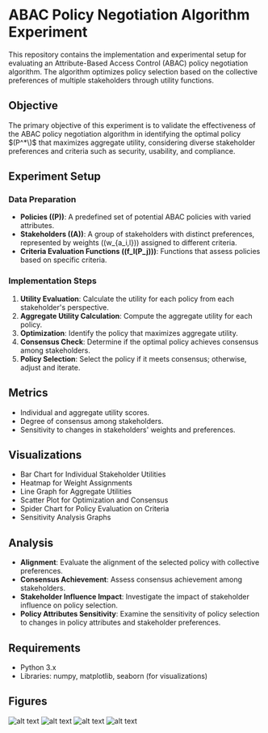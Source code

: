 # ABAC Policy Negotiation Algorithm Experiment

This repository contains the implementation and experimental setup for evaluating an Attribute-Based Access Control (ABAC) policy negotiation algorithm. The algorithm optimizes policy selection based on the collective preferences of multiple stakeholders through utility functions.

## Objective

The primary objective of this experiment is to validate the effectiveness of the ABAC policy negotiation algorithm in identifying the optimal policy $(P^*\)$ that maximizes aggregate utility, considering diverse stakeholder preferences and criteria such as security, usability, and compliance.

## Experiment Setup

### Data Preparation

- **Policies (\(P\))**: A predefined set of potential ABAC policies with varied attributes.
- **Stakeholders (\(A\))**: A group of stakeholders with distinct preferences, represented by weights (\(w_{a_i,l}\)) assigned to different criteria.
- **Criteria Evaluation Functions (\(f_l(P_j)\))**: Functions that assess policies based on specific criteria.

### Implementation Steps

1. **Utility Evaluation**: Calculate the utility for each policy from each stakeholder's perspective.
2. **Aggregate Utility Calculation**: Compute the aggregate utility for each policy.
3. **Optimization**: Identify the policy that maximizes aggregate utility.
4. **Consensus Check**: Determine if the optimal policy achieves consensus among stakeholders.
5. **Policy Selection**: Select the policy if it meets consensus; otherwise, adjust and iterate.

## Metrics

- Individual and aggregate utility scores.
- Degree of consensus among stakeholders.
- Sensitivity to changes in stakeholders' weights and preferences.

## Visualizations

- Bar Chart for Individual Stakeholder Utilities
- Heatmap for Weight Assignments
- Line Graph for Aggregate Utilities
- Scatter Plot for Optimization and Consensus
- Spider Chart for Policy Evaluation on Criteria
- Sensitivity Analysis Graphs

## Analysis

- **Alignment**: Evaluate the alignment of the selected policy with collective preferences.
- **Consensus Achievement**: Assess consensus achievement among stakeholders.
- **Stakeholder Influence Impact**: Investigate the impact of stakeholder influence on policy selection.
- **Policy Attributes Sensitivity**: Examine the sensitivity of policy selection to changes in policy attributes and stakeholder preferences.

## Requirements

- Python 3.x
- Libraries: numpy, matplotlib, seaborn (for visualizations)

## Figures
![alt text](https://github.com/adityasissodiya/abacPolicyNegotiationAlgorithm/blob/main/figures/aggregateUtilityOfPolicies.png)
![alt text](https://github.com/adityasissodiya/abacPolicyNegotiationAlgorithm/blob/main/figures/consensusAchievementUtilityThreshold.png)
![alt text](https://github.com/adityasissodiya/abacPolicyNegotiationAlgorithm/blob/main/figures/stakeholderUtilityMap.png)
![alt text](https://github.com/adityasissodiya/abacPolicyNegotiationAlgorithm/blob/main/figures/utilityScoreDistribution.png)

